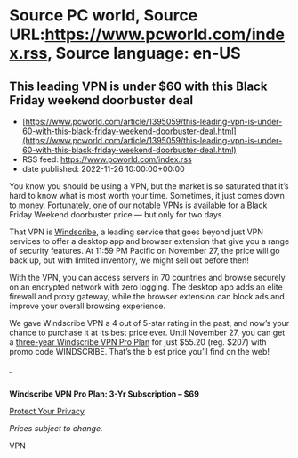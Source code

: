# Source PC world, Source URL:https://www.pcworld.com/index.rss, Source language: en-US

## This leading VPN is under $60 with this Black Friday weekend doorbuster deal
 - [https://www.pcworld.com/article/1395059/this-leading-vpn-is-under-60-with-this-black-friday-weekend-doorbuster-deal.html](https://www.pcworld.com/article/1395059/this-leading-vpn-is-under-60-with-this-black-friday-weekend-doorbuster-deal.html)
 - RSS feed: https://www.pcworld.com/index.rss
 - date published: 2022-11-26 10:00:00+00:00

<div id="link_wrapped_content">
<section class="wp-block-bigbite-multi-title"><div class="container"></div></section><p>You know you should be using a VPN, but the market is so saturated that it&rsquo;s hard to know what is most worth your time. Sometimes, it just comes down to money.&nbsp;Fortunately, one of our notable VPNs is available for a Black Friday Weekend doorbuster price &mdash; but only for two days.</p>



<p>That VPN is&nbsp;<a href="https://shop.pcworld.com/sales/windscribe-pro-3-year-subscription?utm_source=pcworld.com&amp;utm_medium=referral&amp;utm_campaign=windscribe-pro-3-year-subscription&amp;utm_term=scsf-458538&amp;utm_content=a0x1P000004YrXdQAK&amp;scsonar=1" rel="noreferrer noopener" target="_blank">Windscribe</a>, a leading service that goes beyond just VPN services to offer a desktop app and browser extension that give you a range of security features. At 11:59 PM Pacific on November 27, the price will go back up, but with limited inventory, we might sell out before then!</p>



<p>With the VPN, you can access servers in 70 countries and browse securely on an encrypted network with zero logging. The desktop app adds an elite firewall and proxy gateway, while the browser extension can block ads and improve your overall browsing experience.</p>



<p>We gave Windscribe VPN a 4 out of 5-star rating in the past, and now&rsquo;s your chance to purchase it at its best price ever. Until November 27, you can get a&nbsp;<a href="https://shop.pcworld.com/sales/windscribe-pro-3-year-subscription?utm_source=pcworld.com&amp;utm_medium=referral&amp;utm_campaign=windscribe-pro-3-year-subscription&amp;utm_term=scsf-458538&amp;utm_content=a0x1P000004YrXdQAK&amp;scsonar=1" rel="noreferrer noopener" target="_blank">three-year Windscribe VPN Pro Plan</a>&nbsp;for just $55.20 (reg. $207) with promo code WINDSCRIBE. That&rsquo;s the b est price you&rsquo;ll find on the web!</p>



<p><a href="https://shop.pcworld.com/sales/windscribe-pro-3-year-subscription?utm_source=pcworld.com&amp;utm_medium=referral-cta&amp;utm_campaign=windscribe-pro-3-year-subscription&amp;utm_term=scsf-458538&amp;utm_content=a0x1P000004YrXdQAK&amp;scsonar=1" rel="noreferrer noopener" target="_blank">&nbsp;</a></p>


<div class="extendedBlock-wrapper block-coreImage undefined"><figure class="wp-block-image"><img alt="" src="https://cdnp1.stackassets.com/79af938a45ce5cead4ca8852673f2ff6716e1409/store/9f9549153499e595ab03f8d3344ce18ab24539c243d00f6508ddebc7b791/sale_315527_primary_image.jpg" /></figure></div>



<p><strong>Windscribe VPN Pro Plan: 3-Yr Subscription &ndash; $69</strong></p>



<p><a href="https://shop.pcworld.com/sales/windscribe-pro-3-year-subscription?utm_source=pcworld.com&amp;utm_medium=referral-cta&amp;utm_campaign=windscribe-pro-3-year-subscription&amp;utm_term=scsf-458538&amp;utm_content=a0x1P000004YrXdQAK&amp;scsonar=1" rel="noreferrer noopener" target="_blank">Protect Your Privacy</a></p>



<p><em>Prices subject to change.</em></p>
VPN</div>
